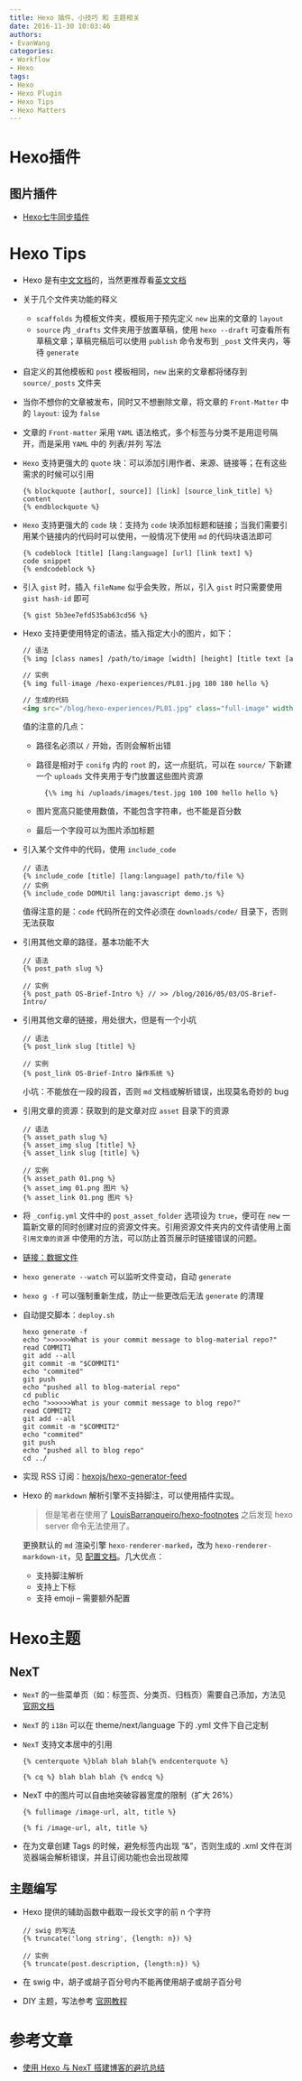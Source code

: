 ```yaml
---
title: Hexo 插件、小技巧 和 主题相关
date: 2016-11-30 10:03:46
authors:
- EvanWang
categories:
- Workflow
- Hexo
tags:
- Hexo
- Hexo Plugin
- Hexo Tips
- Hexo Matters
---
```


# Hexo插件

## 图片插件

- [Hexo七牛同步插件](https://github.com/gyk001/hexo-qiniu-sync)

<!-- more -->

# Hexo Tips

- Hexo 是有[中文文档](https://hexo.io/zh-cn/docs/)的，当然更推荐看[英文文档](https://hexo.io/docs/)

- 关于几个文件夹功能的释义
  - `scaffolds` 为模板文件夹，模板用于预先定义 `new` 出来的文章的 `layout`
  - `source` 内 `_drafts` 文件夹用于放置草稿，使用 `hexo --draft` 可查看所有草稿文章；草稿完稿后可以使用 `publish` 命令发布到 `_post` 文件夹内，等待 `generate`

- 自定义的其他模板和 `post` 模板相同，`new` 出来的文章都将储存到 `source/_posts` 文件夹

- 当你不想你的文章被发布，同时又不想删除文章，将文章的 `Front-Matter` 中的 `layout`: 设为 `false`

- 文章的 `Front-matter` 采用 `YAML` 语法格式，多个标签与分类不是用逗号隔开，而是采用 `YAML` 中的 列表/并列 写法

- `Hexo` 支持更强大的 `quote` 块：可以添加引用作者、来源、链接等；在有这些需求的时候可以引用

    ```swig
    {% blockquote [author[, source]] [link] [source_link_title] %}
    content
    {% endblockquote %}
    ```

- `Hexo` 支持更强大的 `code` 块：支持为 `code` 块添加标题和链接；当我们需要引用某个链接内的代码时可以使用，一般情况下使用 `md` 的代码块语法即可

    ```swig
    {% codeblock [title] [lang:language] [url] [link text] %}
    code snippet
    {% endcodeblock %}
    ```

- 引入 `gist` 时，插入 `fileName` 似乎会失败，所以，引入 `gist` 时只需要使用 `gist hash-id` 即可

    ```swig
    {% gist 5b3ee7efd535ab63cd56 %}
    ```
- Hexo 支持更使用特定的语法，插入指定大小的图片，如下：

    ```html
    // 语法
    {% img [class names] /path/to/image [width] [height] [title text [alt text]] %}
    
    // 实例
    {% img full-image /hexo-experiences/PL01.jpg 180 180 hello %}

    // 生成的代码
    <img src="/blog/hexo-experiences/PL01.jpg" class="full-image" width="180" height="180" title="hello">
    ```

    值的注意的几点：

    - 路径名必须以 `/` 开始，否则会解析出错
    - 路径是相对于 `conifg` 内的 `root` 的，这一点挺坑，可以在 `source/` 下新建一个 `uploads` 文件夹用于专门放置这些图片资源

            {\% img hi /uploads/images/test.jpg 100 100 hello hello %}
    - 图片宽高只能使用数值，不能包含字符串，也不能是百分数
    - 最后一个字段可以为图片添加标题

- 引入某个文件中的代码，使用 `include_code`

    ```swig
    // 语法
    {% include_code [title] [lang:language] path/to/file %}
    // 实例
    {% include_code DOMUtil lang:javascript demo.js %}
    ```

    值得注意的是：`code` 代码所在的文件必须在 `downloads/code/` 目录下，否则无法获取
    

- 引用其他文章的路径，基本功能不大

    ```swig
    // 语法
    {% post_path slug %}

    // 实例
    {% post_path OS-Brief-Intro %} // >> /blog/2016/05/03/OS-Brief-Intro/
    ```

- 引用其他文章的链接，用处很大，但是有一个小坑

    ```swig
    // 语法
    {% post_link slug [title] %}
    
    // 实例
    {% post_link OS-Brief-Intro 操作系统 %}
    ```
    
    小坑：不能放在一段的段首，否则 `md` 文档或解析错误，出现莫名奇妙的 bug
 
- 引用文章的资源：获取到的是文章对应 `asset` 目录下的资源

    ```swig
    // 语法
    {% asset_path slug %}
    {% asset_img slug [title] %}
    {% asset_link slug [title] %}

    // 实例
    {% asset_path 01.png %}
    {% asset_img 01.png 图片 %}
    {% asset_link 01.png 图片 %}
    ```

- 将 `_config.yml` 文件中的 `post_asset_folder` 选项设为 `true`，便可在 `new` 一篇新文章的同时创建对应的资源文件夹。引用资源文件夹内的文件请使用上面 `引用文章的资源` 中使用的方法，可以防止首页展示时链接错误的问题。

- [链接：数据文件](https://hexo.io/zh-cn/docs/data-files.html)

- `hexo generate --watch` 可以监听文件变动，自动 `generate`

- `hexo g -f` 可以强制重新生成，防止一些更改后无法 `generate` 的清理

- 自动提交脚本：`deploy.sh`

    ```shell
    hexo generate -f
    echo ">>>>>>What is your commit message to blog-material repo?"
    read COMMIT1
    git add --all
    git commit -m "$COMMIT1"
    echo "commited"
    git push
    echo "pushed all to blog-material repo"
    cd public
    echo ">>>>>>What is your commit message to blog repo?"
    read COMMIT2
    git add --all
    git commit -m "$COMMIT2"
    echo "commited"
    git push
    echo "pushed all to blog repo"
    cd ../
    ```

- 实现 RSS 订阅：[hexojs/hexo-generator-feed](https://github.com/hexojs/hexo-generator-feed)

- Hexo 的 `markdown` 解析引擎不支持脚注，可以使用插件实现。

    > 但是笔者在使用了 [LouisBarranqueiro/hexo-footnotes](https://github.com/LouisBarranqueiro/hexo-footnotes) 之后发现 hexo server 命令无法使用了。

    更换默认的 `md` 渲染引擎 `hexo-renderer-marked`，改为 `hexo-renderer-markdown-it`，见 [配置文档](http://yangfch3.com/2016/05/08/hexo-experiences/hexo-renderer-marked-it.txt)。几大优点：
    - 支持脚注解析
    - 支持上下标
    - 支持 emoji – 需要额外配置


# Hexo主题

## NexT

- `NexT` 的一些菜单页（如：标签页、分类页、归档页）需要自己添加，方法见 [官网文档](http://theme-next.iissnan.com/theme-settings.html)

- `NexT` 的 `i18n` 可以在 theme/next/language 下的 .yml 文件下自己定制

- `NexT` 支持文本居中的引用

    ```swig
    {% centerquote %}blah blah blah{% endcenterquote %}

    {% cq %} blah blah blah {% endcq %}
    ```

- NexT 中的图片可以自由地突破容器宽度的限制（扩大 26%）

    ```swig
    {% fullimage /image-url, alt, title %}

    {% fi /image-url, alt, title %}
    ```

- 在为文章创建 Tags 的时候，避免标签内出现 “&”，否则生成的 .xml 文件在浏览器端会解析错误，并且订阅功能也会出现故障

## 主题编写

- Hexo 提供的辅助函数中截取一段长文字的前 n 个字符

    ```swig
    // swig 的写法
    {% truncate('long string', {length: n}) %}

    // 实例
    {% truncate(post.description, {length:n}) %}
    ```
- 在 swig 中，胡子或胡子百分号内不能再使用胡子或胡子百分号

- DIY 主题，写法参考 [官网教程](https://github.com/yangfch3/Dandelion)


# 参考文章

- [使用 Hexo 与 NexT 搭建博客的避坑总结](http://yangfch3.com/2016/05/08/hexo-experiences/)